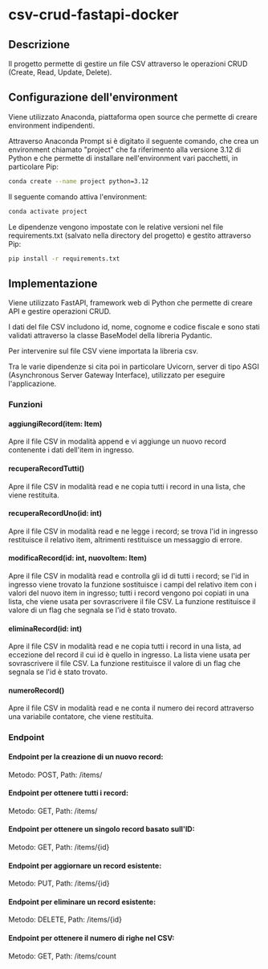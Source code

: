 # csv-crud-fastapi-docker

## Descrizione
Il progetto permette di gestire un file CSV attraverso le operazioni CRUD (Create, Read, Update, Delete).

## Configurazione dell'environment
Viene utilizzato Anaconda, piattaforma open source che permette di creare environment indipendenti.

Attraverso Anaconda Prompt si è digitato il seguente comando, che crea un environment chiamato "project" che fa riferimento alla versione 3.12 di Python e che permette di installare nell'environment vari pacchetti, in particolare Pip:

```bash
conda create --name project python=3.12
```

Il seguente comando attiva l'environment:

```bash
conda activate project
```

Le dipendenze vengono impostate con le relative versioni nel file requirements.txt (salvato nella directory del progetto) e gestito attraverso Pip:

```bash
pip install -r requirements.txt
```

## Implementazione
Viene utilizzato FastAPI, framework web di Python che permette di creare API e gestire operazioni CRUD.

I dati del file CSV includono id, nome, cognome e codice fiscale e sono stati validati attraverso la classe BaseModel della libreria Pydantic.

Per intervenire sul file CSV viene importata la libreria csv.

Tra le varie dipendenze si cita poi in particolare Uvicorn, server di tipo ASGI (Asynchronous Server Gateway Interface), utilizzato per eseguire l'applicazione.

### Funzioni

#### aggiungiRecord(item: Item)

Apre il file CSV in modalità append e vi aggiunge un nuovo record contenente i dati dell'item in ingresso.

#### recuperaRecordTutti()

Apre il file CSV in modalità read e ne copia tutti i record in una lista, che viene restituita.

#### recuperaRecordUno(id: int)
Apre il file CSV in modalità read e ne legge i record; se trova l'id in ingresso restituisce il relativo item, altrimenti restituisce un messaggio di errore.

#### modificaRecord(id: int, nuovoItem: Item)
Apre il file CSV in modalità read e controlla gli id di tutti i record; se l'id in ingresso viene trovato la funzione sostituisce i campi del relativo item con i valori del nuovo item in ingresso; tutti i record vengono poi copiati in una lista, che viene usata per sovrascrivere il file CSV. La funzione restituisce il valore di un flag che segnala se l'id è stato trovato.

#### eliminaRecord(id: int)
Apre il file CSV in modalità read e ne copia tutti i record in una lista, ad eccezione del record il cui id è quello in ingresso. La lista viene usata per sovrascrivere il file CSV. La funzione restituisce il valore di un flag che segnala se l'id è stato trovato.

#### numeroRecord()
Apre il file CSV in modalità read e ne conta il numero dei record attraverso una variabile contatore, che viene restituita.

### Endpoint

#### Endpoint per la creazione di un nuovo record:
Metodo: POST, Path: /items/

#### Endpoint per ottenere tutti i record:
Metodo: GET, Path: /items/

#### Endpoint per ottenere un singolo record basato sull'ID:
Metodo: GET, Path: /items/{id}

#### Endpoint per aggiornare un record esistente:
Metodo: PUT, Path: /items/{id}

#### Endpoint per eliminare un record esistente:
Metodo: DELETE, Path: /items/{id}

#### Endpoint per ottenere il numero di righe nel CSV:
Metodo: GET, Path: /items/count
